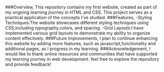 ###Overview,
  This repository contains my first website, created as part of my ongoing learning journey in HTML and CSS. This project serves as a practical application of the concepts I've studied.
  ###Features,
 -Styling Techniques:The website showcases different styling techniques using CSS,including typography,colors, and spacing.
 -Grid Layouts:I have implemented various grid layouts to demonstrate my ability to organize content effectively.
   ###Future Improvements, 
 I plan to continue enhancing this website by adding more features, such as javascript,functionality and additional pages, as I progress in my learning.
   ###Acknowledgement,
 I would like to thank online resources and communities that have supported my learning journey in web development.
   feel free to explore the repository and provide feedback!
